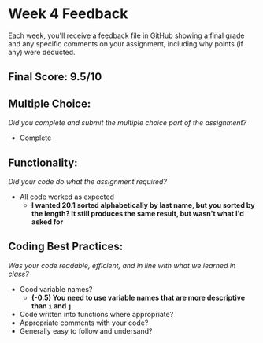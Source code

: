 # Week 4 Feedback
Each week, you'll receive a feedback file in GitHub showing a final grade and any specific comments on your assignment, including why points (if any) were deducted.


## Final Score: 9.5/10

## Multiple Choice:
_Did you complete and submit the multiple choice part of the assignment?_
* Complete

## Functionality: 
_Did your code do what the assignment required?_
* All code worked as expected
  * **I wanted 20.1 sorted alphabetically by last name, but you sorted by the length?  It still produces the same result, but wasn't what I'd asked for**

## Coding Best Practices:
_Was your code readable, efficient, and in line with what we learned in class?_
* Good variable names?
  * **(-0.5) You need to use variable names that are more descriptive than `i` and `j`**
* Code written into functions where appropriate?
* Appropriate comments with your code?
* Generally easy to follow and undersand?
